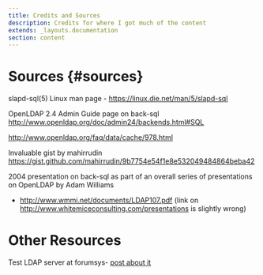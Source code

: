 ```yaml
---
title: Credits and Sources
description: Credits for where I got much of the content
extends: _layouts.documentation
section: content
---
```


# Sources {#sources}

slapd-sql(5) Linux man page - https://linux.die.net/man/5/slapd-sql

OpenLDAP 2.4 Admin Guide page on back-sql http://www.openldap.org/doc/admin24/backends.html#SQL

http://www.openldap.org/faq/data/cache/978.html

Invaluable gist by mahirrudin https://gist.github.com/mahirrudin/9b7754e54f1e8e532049484864beba42


2004 presentation on back-sql as part of an overall series of presentations on OpenLDAP by Adam Williams
- http://www.wmmi.net/documents/LDAP107.pdf (link on http://www.whitemiceconsulting.com/presentations is slightly wrong)


# Other Resources

Test LDAP server at forumsys- [post about it](https://www.forumsys.com/tutorials/integration-how-to/ldap/online-ldap-test-server/) 